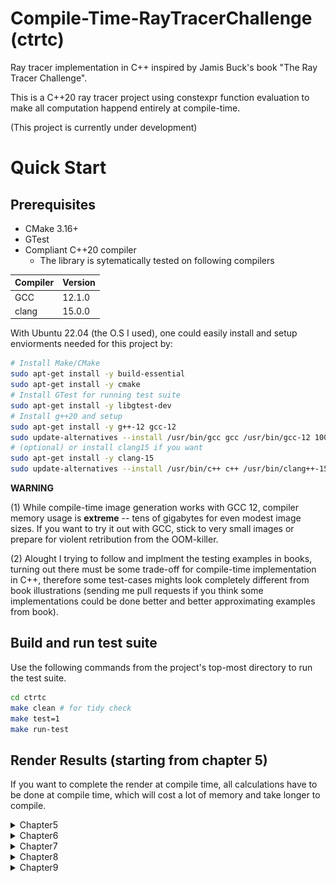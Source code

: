 # Compile-Time-RayTracerChallenge (ctrtc)
Ray tracer implementation in C++ inspired by Jamis Buck's book "The Ray Tracer Challenge".

This is a C++20 ray tracer project using constexpr function evaluation to make all computation happend entirely at compile-time.

(This project is currently under development)

# Quick Start 
## Prerequisites
- CMake 3.16+
- GTest
- Compliant C++20 compiler
  - The library is sytematically tested on following compilers 

Compiler | Version
---------|--------
GCC      | 12.1.0
clang    | 15.0.0

With Ubuntu 22.04 (the O.S I used), one could easily install and setup enviorments needed for this project by:
```bash
# Install Make/CMake
sudo apt-get install -y build-essential
sudo apt-get install -y cmake
# Install GTest for running test suite
sudo apt-get install -y libgtest-dev
# Install g++20 and setup  
sudo apt-get install -y g++-12 gcc-12
sudo update-alternatives --install /usr/bin/gcc gcc /usr/bin/gcc-12 100 --slave /usr/bin/g++ g++ /usr/bin/g++-12 --slave /usr/bin/gcov gcov /usr/bin/gcov-12
# (optional) or install clang15 if you want
sudo apt-get install -y clang-15
sudo update-alternatives --install /usr/bin/c++ c++ /usr/bin/clang++-15 40
```

**WARNING**

(1) While compile-time image generation works with GCC 12, compiler memory usage is **extreme** -- tens of gigabytes for even modest image sizes. If you want to try it out with GCC, stick to very small images or prepare for violent retribution from the OOM-killer.

(2) Alought I trying to follow and implment the testing examples in books, turning out there must be some trade-off for compile-time implementation in C++, therefore some test-cases mights look completely different from book illustrations (sending me pull requests if you think some implementations could be done better and better approximating examples from book).

## Build and run test suite
Use the following commands from the project's top-most directory to run the test suite.
```bash
cd ctrtc
make clean # for tidy check
make test=1
make run-test
```
## Render Results (starting from chapter 5)
If you want to complete the render at compile time, all calculations have to be done at compile time, which will cost a lot of memory and take longer to compile.
<details><summary>Chapter5</summary>
<p>

```bash
cd ctrtc
make clean # for tidy check
make CH=5 # render at run time
# ---or render at compile time, this would take up ~30 min to finish ---#
make CH=5 STATIC=1 
./build/default/debug/scene/CHAPTER5 
```

[![Sphere](results/sphere_on_wall.png)]

</p>
</details>

<details><summary>Chapter6</summary>
<p>

```bash
cd ctrtc
make clean # for tidy check
make CH=6 # render at run time
# ---or render at compile time, this would take up ~30 min to finish
make CH=6 STATIC=1 
./build/default/debug/scene/CHAPTER6
```


  ![Silhouette](results/SphereSilhouette.png)
  
</p>
</details>

<details><summary>Chapter7</summary>
<p>

```bash
cd ctrtc
make clean # for tidy check
make CH=7 # render at run time
# ---or render at compile time, this would take up ~30 min to finish
make CH=7 STATIC=1 
./build/default/debug/scene/CHAPTER7
```


  ![Silhouette](results/scene.png)
  
</p>
</details>

<details><summary>Chapter8</summary>
<p>

```bash
cd ctrtc
make clean # for tidy check
make CH=8 # render at run time
# ---or render at compile time, this would take up ~30 min to finish
make CH=8 STATIC=1 
./build/default/debug/scene/CHAPTER8
```


  ![Silhouette](results/scene-shadow.png)
  
</p>
</details>

<details><summary>Chapter9</summary>
<p>

```bash
cd ctrtc
make clean # for tidy check
make CH=9 # render at run time
# ---or render at compile time, this would take up ~30 min to finish
make CH=9 STATIC=1 
./build/default/debug/scene/CHAPTER9
```


  ![Silhouette](results/plane.png)
  
</p>
</details>

